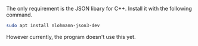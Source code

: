 The only requirement is the JSON libary for C++. Install it with the following command.

```bash
sudo apt install nlohmann-json3-dev
```
However currently, the program doesn't use this yet.
